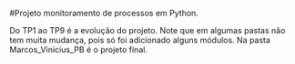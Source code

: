 #Projeto monitoramento de processos em Python.

Do TP1 ao TP9 é a evolução do projeto. Note que em algumas pastas não tem muita mudança, pois só foi adicionado
alguns módulos. Na pasta Marcos_Vinicius_PB é o projeto final.
